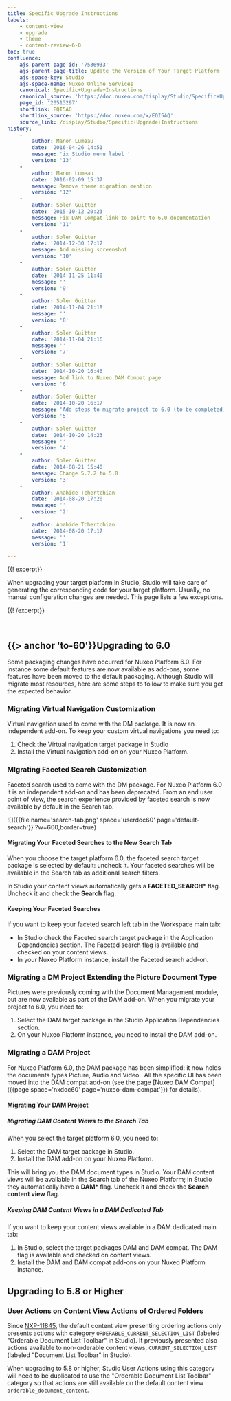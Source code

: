 ```yaml
---
title: Specific Upgrade Instructions
labels:
    - content-view
    - upgrade
    - theme
    - content-review-6-0
toc: true
confluence:
    ajs-parent-page-id: '7536933'
    ajs-parent-page-title: Update the Version of Your Target Platform
    ajs-space-key: Studio
    ajs-space-name: Nuxeo Online Services
    canonical: Specific+Upgrade+Instructions
    canonical_source: 'https://doc.nuxeo.com/display/Studio/Specific+Upgrade+Instructions'
    page_id: '20513297'
    shortlink: EQI5AQ
    shortlink_source: 'https://doc.nuxeo.com/x/EQI5AQ'
    source_link: /display/Studio/Specific+Upgrade+Instructions
history:
    - 
        author: Manon Lumeau
        date: '2016-04-26 14:51'
        message: 'ix Studio menu label '
        version: '13'
    - 
        author: Manon Lumeau
        date: '2016-02-09 15:37'
        message: Remove theme migration mention
        version: '12'
    - 
        author: Solen Guitter
        date: '2015-10-12 20:23'
        message: Fix DAM Compat link to point to 6.0 documentation
        version: '11'
    - 
        author: Solen Guitter
        date: '2014-12-30 17:17'
        message: Add missing screenshot
        version: '10'
    - 
        author: Solen Guitter
        date: '2014-11-25 11:40'
        message: ''
        version: '9'
    - 
        author: Solen Guitter
        date: '2014-11-04 21:18'
        message: ''
        version: '8'
    - 
        author: Solen Guitter
        date: '2014-11-04 21:16'
        message: ''
        version: '7'
    - 
        author: Solen Guitter
        date: '2014-10-20 16:46'
        message: Add link to Nuxeo DAM Compat page
        version: '6'
    - 
        author: Solen Guitter
        date: '2014-10-20 16:17'
        message: 'Add steps to migrate project to 6.0 (to be completed) '
        version: '5'
    - 
        author: Solen Guitter
        date: '2014-10-20 14:23'
        message: ''
        version: '4'
    - 
        author: Solen Guitter
        date: '2014-08-21 15:40'
        message: Change 5.7.2 to 5.8
        version: '3'
    - 
        author: Anahide Tchertchian
        date: '2014-08-20 17:20'
        message: ''
        version: '2'
    - 
        author: Anahide Tchertchian
        date: '2014-08-20 17:17'
        message: ''
        version: '1'

---
```

{{! excerpt}}

When upgrading your target platform in Studio, Studio will take care of generating the corresponding code for your target platform. Usually, no manual configuration changes are needed. This page lists a few exceptions.

{{! /excerpt}}

&nbsp;

## {{> anchor 'to-60'}}Upgrading to 6.0

Some packaging changes have occurred for Nuxeo Platform 6.0\. For instance some default features are now available as add-ons, some features have been moved to the default packaging. Although Studio will migrate most resources, here are some steps to follow to make sure you get the expected behavior.

### Migrating Virtual Navigation Customization

Virtual navigation used to come with the DM package. It is now an independent add-on. To keep your custom virtual navigations you need to:

1.  Check the Virtual navigation target package in Studio
2.  Install the Virtual navigation add-on on your Nuxeo Platform.

### MIgrating Faceted Search Customization

Faceted search used to come with the DM package. For Nuxeo Platform 6.0 it is an independent add-on and has been deprecated. From an end user point of view, the search experience provided by faceted search is now available by default in the Search tab.

![]({{file name='search-tab.png' space='userdoc60' page='default-search'}} ?w=600,border=true)

#### Migrating Your Faceted Searches to the New Search Tab

When you choose the target platform 6.0, the faceted search target package is selected by default: uncheck it. Your faceted searches will be available in the Search tab as additional search filters.

In Studio your content views automatically gets a **FACETED_SEARCH*** flag. Uncheck it and check the **Search** flag.

#### Keeping Your Faceted Searches

If you want to keep your faceted search left tab in the Workspace main tab:

*   In Studio check the Faceted search target package in the Application Dependencies section.
    The Faceted search flag is available and checked on your content views.
*   In your Nuxeo Platform instance, install the Faceted search add-on.

### Migrating a DM Project Extending the Picture Document Type

Pictures were previously coming with the Document Management module, but are now available as part of the DAM add-on. When you migrate your project to 6.0, you need to:

1.  Select the DAM target package in the Studio Application Dependencies section.
2.  On your Nuxeo Platform instance, you need to install the DAM add-on.

### Migrating a DAM Project

For Nuxeo Platform 6.0, the DAM package has been simplified: it now holds the documents types Picture, Audio and Video.&nbsp; All the specific UI has been moved into the DAM compat add-on (see the page&nbsp;[Nuxeo DAM Compat]({{page space='nxdoc60' page='nuxeo-dam-compat'}}) for details).

#### Migrating Your DAM Project

##### Migrating DAM Content Views to the Search Tab

When you select the target platform 6.0, you need to:

1.  Select the DAM target package in Studio.
2.  Install the DAM add-on on your Nuxeo Platform.

This will bring you the DAM document types in Studio. Your DAM content views will be available in the Search tab of the Nuxeo Platform; in Studio they automatically have a **DAM*** flag. Uncheck it and check the **Search content view** flag.

##### Keeping DAM Content Views in a DAM Dedicated Tab

If you want to keep your content views available in a DAM dedicated main tab:

1.  In Studio, select the target packages DAM and DAM compat.
    The DAM flag is available and checked on content views.
2.  Install the DAM and DAM compat add-ons on your Nuxeo Platform instance.

## Upgrading to 5.8 or Higher

### User Actions on Content View Actions of Ordered Folders

Since [NXP-11845](https://jira.nuxeo.com/browse/NXP-11845), the default content view presenting ordering actions only presents actions with category&nbsp;`ORDERABLE_CURRENT_SELECTION_LIST` (labeled "Orderable Document List Toolbar" in Studio). It previously presented also actions available to non-orderable content views,&nbsp;`CURRENT_SELECTION_LIST` (labeled "Document List Toolbar" in Studio).

When upgrading to 5.8 or higher, Studio User Actions using this category will need to be duplicated to use the "Orderable Document List Toolbar" category so that actions are still available on the default content view `orderable_document_content`.

&nbsp;